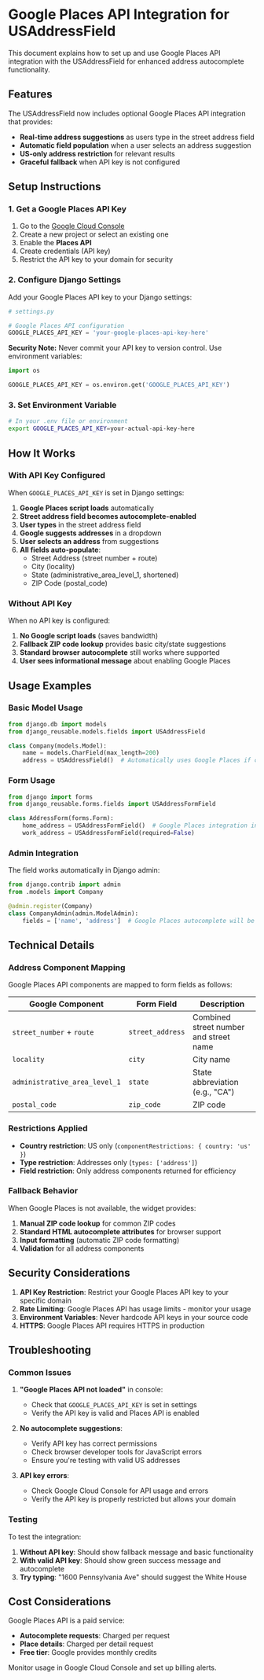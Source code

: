 # Google Places API Integration for USAddressField

This document explains how to set up and use Google Places API integration with the USAddressField for enhanced address autocomplete functionality.

## Features

The USAddressField now includes optional Google Places API integration that provides:

- **Real-time address suggestions** as users type in the street address field
- **Automatic field population** when a user selects an address suggestion
- **US-only address restriction** for relevant results
- **Graceful fallback** when API key is not configured

## Setup Instructions

### 1. Get a Google Places API Key

1. Go to the [Google Cloud Console](https://console.cloud.google.com/)
2. Create a new project or select an existing one
3. Enable the **Places API**
4. Create credentials (API key)
5. Restrict the API key to your domain for security

### 2. Configure Django Settings

Add your Google Places API key to your Django settings:

```python
# settings.py

# Google Places API configuration
GOOGLE_PLACES_API_KEY = 'your-google-places-api-key-here'
```

**Security Note:** Never commit your API key to version control. Use environment variables:

```python
import os

GOOGLE_PLACES_API_KEY = os.environ.get('GOOGLE_PLACES_API_KEY')
```

### 3. Set Environment Variable

```bash
# In your .env file or environment
export GOOGLE_PLACES_API_KEY=your-actual-api-key-here
```

## How It Works

### With API Key Configured

When `GOOGLE_PLACES_API_KEY` is set in Django settings:

1. **Google Places script loads** automatically
2. **Street address field becomes autocomplete-enabled**
3. **User types** in the street address field
4. **Google suggests addresses** in a dropdown
5. **User selects an address** from suggestions
6. **All fields auto-populate**:
   - Street Address (street number + route)
   - City (locality)
   - State (administrative_area_level_1, shortened)
   - ZIP Code (postal_code)

### Without API Key

When no API key is configured:

1. **No Google script loads** (saves bandwidth)
2. **Fallback ZIP code lookup** provides basic city/state suggestions
3. **Standard browser autocomplete** still works where supported
4. **User sees informational message** about enabling Google Places

## Usage Examples

### Basic Model Usage

```python
from django.db import models
from django_reusable.models.fields import USAddressField

class Company(models.Model):
    name = models.CharField(max_length=200)
    address = USAddressField()  # Automatically uses Google Places if configured
```

### Form Usage

```python
from django import forms
from django_reusable.forms.fields import USAddressFormField

class AddressForm(forms.Form):
    home_address = USAddressFormField()  # Google Places integration included
    work_address = USAddressFormField(required=False)
```

### Admin Integration

The field works automatically in Django admin:

```python
from django.contrib import admin
from .models import Company

@admin.register(Company)
class CompanyAdmin(admin.ModelAdmin):
    fields = ['name', 'address']  # Google Places autocomplete will be active
```

## Technical Details

### Address Component Mapping

Google Places API components are mapped to form fields as follows:

| Google Component | Form Field | Description |
|------------------|------------|-------------|
| `street_number` + `route` | `street_address` | Combined street number and street name |
| `locality` | `city` | City name |
| `administrative_area_level_1` | `state` | State abbreviation (e.g., "CA") |
| `postal_code` | `zip_code` | ZIP code |

### Restrictions Applied

- **Country restriction**: US only (`componentRestrictions: { country: 'us' }`)
- **Type restriction**: Addresses only (`types: ['address']`)
- **Field restriction**: Only address components returned for efficiency

### Fallback Behavior

When Google Places is not available, the widget provides:

1. **Manual ZIP code lookup** for common ZIP codes
2. **Standard HTML autocomplete attributes** for browser support
3. **Input formatting** (automatic ZIP code formatting)
4. **Validation** for all address components

## Security Considerations

1. **API Key Restriction**: Restrict your Google Places API key to your specific domain
2. **Rate Limiting**: Google Places API has usage limits - monitor your usage
3. **Environment Variables**: Never hardcode API keys in your source code
4. **HTTPS**: Google Places API requires HTTPS in production

## Troubleshooting

### Common Issues

1. **"Google Places API not loaded"** in console:
   - Check that `GOOGLE_PLACES_API_KEY` is set in settings
   - Verify the API key is valid and Places API is enabled

2. **No autocomplete suggestions**:
   - Verify API key has correct permissions
   - Check browser developer tools for JavaScript errors
   - Ensure you're testing with valid US addresses

3. **API key errors**:
   - Check Google Cloud Console for API usage and errors
   - Verify the API key is properly restricted but allows your domain

### Testing

To test the integration:

1. **Without API key**: Should show fallback message and basic functionality
2. **With valid API key**: Should show green success message and autocomplete
3. **Try typing**: "1600 Pennsylvania Ave" should suggest the White House

## Cost Considerations

Google Places API is a paid service:
- **Autocomplete requests**: Charged per request
- **Place details**: Charged per detail request
- **Free tier**: Google provides monthly credits

Monitor usage in Google Cloud Console and set up billing alerts.
